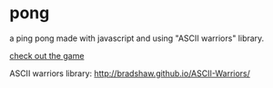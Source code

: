 pong
====

a ping pong made with javascript and using "ASCII warriors" library.

[check out the game](https://rawgithub.com/estuardolh/pong/master/index.html)

ASCII warriors library: http://bradshaw.github.io/ASCII-Warriors/